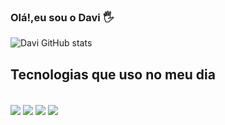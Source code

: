 ### Olá!,eu sou o Davi 🖐️

![Davi GitHub stats](https://github-readme-stats.vercel.app/api?username=DaviFreitas77&show_icons=true&theme=dracula)

## Tecnologias que uso no meu dia
<div style="display:inline_block">
  <br/>
  <img align="center" src="https://img.shields.io/badge/React_Native-20232A?style=for-the-badge&logo=react&logoColor=61DAFB" />
  <img align="center" src="https://img.shields.io/badge/React-20232A?style=for-the-badge&logo=react&logoColor=61DAFB" />
  <img align="center" src="https://img.shields.io/badge/Laravel-FF2D20?style=for-the-badge&logo=laravel&logoColor=white" />
  <img align="center" src="https://img.shields.io/badge/MySQL-00000F?style=for-the-badge&logo=mysql&logoColor=white" />
</div>
